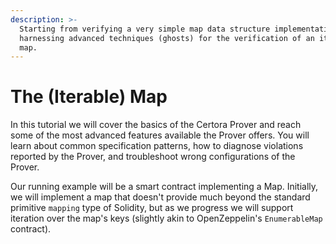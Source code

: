 ```yaml
---
description: >-
  Starting from verifying a very simple map data structure implementation, to
  harnessing advanced techniques (ghosts) for the verification of an iterable
  map.
---
```


# The \(Iterable\) Map

In this tutorial we will cover the basics of the Certora Prover and reach some of the most advanced features available the Prover offers. You will learn about common specification patterns, how to diagnose violations reported by the Prover, and troubleshoot wrong configurations of the Prover.

Our running example will be a smart contract implementing a Map. Initially, we will implement a map that doesn't provide much beyond the standard primitive `mapping` type of Solidity, but as we progress we will support iteration over the map's keys \(slightly akin to OpenZeppelin's `EnumerableMap` contract\).

